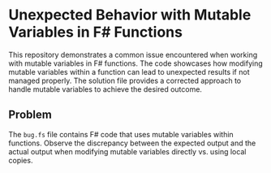 # Unexpected Behavior with Mutable Variables in F# Functions

This repository demonstrates a common issue encountered when working with mutable variables in F# functions.  The code showcases how modifying mutable variables within a function can lead to unexpected results if not managed properly.  The solution file provides a corrected approach to handle mutable variables to achieve the desired outcome.

## Problem

The `bug.fs` file contains F# code that uses mutable variables within functions. Observe the discrepancy between the expected output and the actual output when modifying mutable variables directly vs. using local copies.